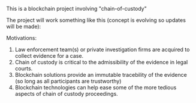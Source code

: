 This is a blockchain project involving "chain-of-custody"

The project will work something like this (concept is evolving so updates will be made):

Motivations:

1) Law enforcement team(s) or private investigation firms are acquired to collect evidence for a case.
2) Chain of custody is critical to the admissibility of the evidence in legal courts. 
3) Blockchain solutions provide an immutable tracebility of the evidence (so long as all participants are trustworthy) 
4) Blockchain technologies can help ease some of the more tedious aspects of chain of custody proceedings. 


